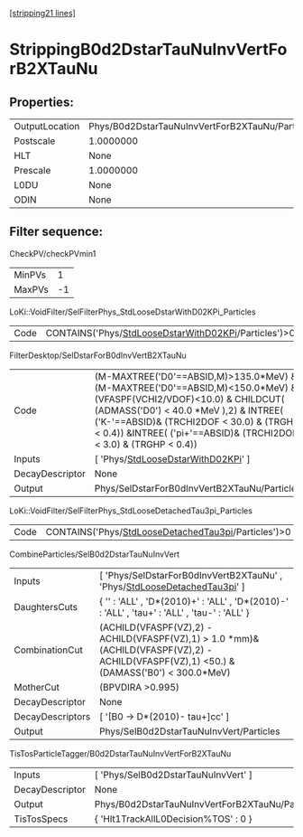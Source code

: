 [[stripping21 lines]](./stripping21-index)

# StrippingB0d2DstarTauNuInvVertForB2XTauNu

## Properties:

|                |                                                 |
|----------------|-------------------------------------------------|
| OutputLocation | Phys/B0d2DstarTauNuInvVertForB2XTauNu/Particles |
| Postscale      | 1.0000000                                       |
| HLT            | None                                            |
| Prescale       | 1.0000000                                       |
| L0DU           | None                                            |
| ODIN           | None                                            |

## Filter sequence:

CheckPV/checkPVmin1

|        |     |
|--------|-----|
| MinPVs | 1   |
| MaxPVs | -1  |

LoKi::VoidFilter/SelFilterPhys_StdLooseDstarWithD02KPi_Particles

|      |                                                                                                                |
|------|----------------------------------------------------------------------------------------------------------------|
| Code | CONTAINS('Phys/[StdLooseDstarWithD02KPi](./stripping21-commonparticles-stdloosedstarwithd02kpi)/Particles')\>0 |

FilterDesktop/SelDstarForB0dInvVertB2XTauNu

|                 |                                                                                                                                                                                                                                                                                        |
|-----------------|----------------------------------------------------------------------------------------------------------------------------------------------------------------------------------------------------------------------------------------------------------------------------------------|
| Code            | (M-MAXTREE('D0'==ABSID,M)\>135.0\*MeV) & (M-MAXTREE('D0'==ABSID,M)\<150.0\*MeV) & (VFASPF(VCHI2/VDOF)\<10.0) & CHILDCUT( (ADMASS('D0') \< 40.0 \*MeV ),2) & INTREE( ('K-'==ABSID)& (TRCHI2DOF \< 30.0) & (TRGHP \< 0.4)) &INTREE( ('pi+'==ABSID)& (TRCHI2DOF \< 3.0) & (TRGHP \< 0.4)) |
| Inputs          | [ 'Phys/[StdLooseDstarWithD02KPi](./stripping21-commonparticles-stdloosedstarwithd02kpi)' ]                                                                                                                                                                                          |
| DecayDescriptor | None                                                                                                                                                                                                                                                                                   |
| Output          | Phys/SelDstarForB0dInvVertB2XTauNu/Particles                                                                                                                                                                                                                                           |

LoKi::VoidFilter/SelFilterPhys_StdLooseDetachedTau3pi_Particles

|      |                                                                                                              |
|------|--------------------------------------------------------------------------------------------------------------|
| Code | CONTAINS('Phys/[StdLooseDetachedTau3pi](./stripping21-commonparticles-stdloosedetachedtau3pi)/Particles')\>0 |

CombineParticles/SelB0d2DstarTauNuInvVert

|                  |                                                                                                                                              |
|------------------|----------------------------------------------------------------------------------------------------------------------------------------------|
| Inputs           | [ 'Phys/SelDstarForB0dInvVertB2XTauNu' , 'Phys/[StdLooseDetachedTau3pi](./stripping21-commonparticles-stdloosedetachedtau3pi)' ]           |
| DaughtersCuts    | { '' : 'ALL' , 'D\*(2010)+' : 'ALL' , 'D\*(2010)-' : 'ALL' , 'tau+' : 'ALL' , 'tau-' : 'ALL' }                                               |
| CombinationCut   | (ACHILD(VFASPF(VZ),2) - ACHILD(VFASPF(VZ),1) \> 1.0 \*mm)&(ACHILD(VFASPF(VZ),2) - ACHILD(VFASPF(VZ),1) \<50.) & (DAMASS('B0') \< 300.0\*MeV) |
| MotherCut        | (BPVDIRA \>0.995)                                                                                                                            |
| DecayDescriptor  | None                                                                                                                                         |
| DecayDescriptors | [ '[B0 -\> D\*(2010)- tau+]cc' ]                                                                                                         |
| Output           | Phys/SelB0d2DstarTauNuInvVert/Particles                                                                                                      |

TisTosParticleTagger/B0d2DstarTauNuInvVertForB2XTauNu

|                 |                                                 |
|-----------------|-------------------------------------------------|
| Inputs          | [ 'Phys/SelB0d2DstarTauNuInvVert' ]           |
| DecayDescriptor | None                                            |
| Output          | Phys/B0d2DstarTauNuInvVertForB2XTauNu/Particles |
| TisTosSpecs     | { 'Hlt1TrackAllL0Decision%TOS' : 0 }            |
